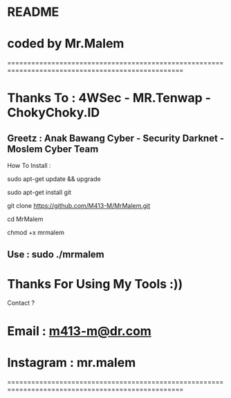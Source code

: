 
# README
# coded by Mr.Malem

==================================================================================================

# Thanks To : 4WSec - MR.Tenwap - ChokyChoky.ID

Greetz    : Anak Bawang Cyber - Security Darknet - Moslem Cyber Team
-----------------------------------------------------------------------

How To Install :

sudo apt-get update && upgrade

sudo apt-get install git

git clone https://github.com/M413-M/MrMalem.git

cd MrMalem

chmod +x mrmalem



Use : sudo ./mrmalem
-----------------------------------------------------------------------

# Thanks For Using My Tools :))


Contact ?
# Email       : m413-m@dr.com
# Instagram   : mr.malem

==================================================================================================
